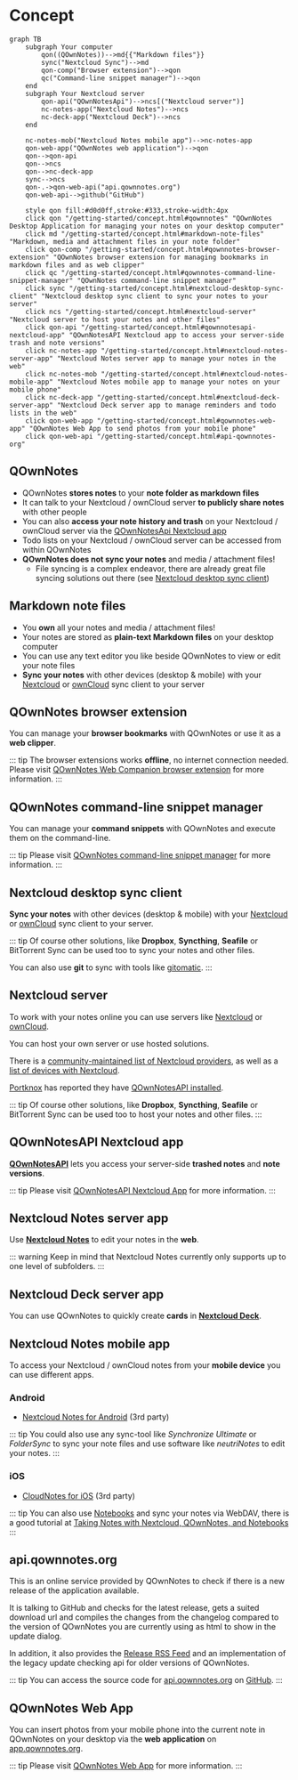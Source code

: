 # Concept

<style scoped>
  /* Remove max-width for content so there is enough space for the Mermaid diagram */
  /* We need "scoped" or this will leak to all other pages! */
  /* We need "main" to be more specific than the default style */
  main .theme-default-content:not(.custom) {
    max-width: none;
  }
</style>

```mermaid
graph TB
    subgraph Your computer
        qon((QOwnNotes))-->md{{"Markdown files"}}
        sync("Nextcloud Sync")-->md
        qon-comp("Browser extension")-->qon
        qc("Command-line snippet manager")-->qon
    end
    subgraph Your Nextcloud server
        qon-api("QOwnNotesApi")-->ncs[("Nextcloud server")]
        nc-notes-app("Nextcloud Notes")-->ncs
        nc-deck-app("Nextcloud Deck")-->ncs
    end

    nc-notes-mob("Nextcloud Notes mobile app")-->nc-notes-app
    qon-web-app("QOwnNotes web application")-->qon
    qon-->qon-api
    qon-->ncs
    qon-->nc-deck-app
    sync-->ncs
    qon-.->qon-web-api("api.qownnotes.org")
    qon-web-api-->github("GitHub")

    style qon fill:#d0d0ff,stroke:#333,stroke-width:4px
    click qon "/getting-started/concept.html#qownnotes" "QOwnNotes Desktop Application for managing your notes on your desktop computer"
    click md "/getting-started/concept.html#markdown-note-files" "Markdown, media and attachment files in your note folder"
    click qon-comp "/getting-started/concept.html#qownnotes-browser-extension" "QOwnNotes browser extension for managing bookmarks in markdown files and as web clipper"
    click qc "/getting-started/concept.html#qownnotes-command-line-snippet-manager" "QOwnNotes command-line snippet manager"
    click sync "/getting-started/concept.html#nextcloud-desktop-sync-client" "Nextcloud desktop sync client to sync your notes to your server"
    click ncs "/getting-started/concept.html#nextcloud-server" "Nextcloud server to host your notes and other files"
    click qon-api "/getting-started/concept.html#qownnotesapi-nextcloud-app" "QOwnNotesAPI Nextcloud app to access your server-side trash and note versions"
    click nc-notes-app "/getting-started/concept.html#nextcloud-notes-server-app" "Nextcloud Notes server app to manage your notes in the web"
    click nc-notes-mob "/getting-started/concept.html#nextcloud-notes-mobile-app" "Nextcloud Notes mobile app to manage your notes on your mobile phone"
    click nc-deck-app "/getting-started/concept.html#nextcloud-deck-server-app" "Nextcloud Deck server app to manage reminders and todo lists in the web"
    click qon-web-app "/getting-started/concept.html#qownnotes-web-app" "QOwnNotes Web App to send photos from your mobile phone"
    click qon-web-api "/getting-started/concept.html#api-qownnotes-org"
```

## QOwnNotes

- QOwnNotes **stores notes** to your **note folder as markdown files**
- It can talk to your Nextcloud / ownCloud server **to publicly share notes** with other people 
- You can also **access your note history and trash** on your Nextcloud / ownCloud server
  via the [QOwnNotesApi Nextcloud app](#qownnotesapi-nextcloud-app)
- Todo lists on your Nextcloud / ownCloud server can be accessed from within QOwnNotes
- **QOwnNotes does not sync your notes** and media / attachment files!
    - File syncing is a complex endeavor, there are already great file syncing solutions
      out there (see [Nextcloud desktop sync client](#nextcloud-desktop-sync-client))


## Markdown note files

- You **own** all your notes and media / attachment files!
- Your notes are stored as **plain-text Markdown files** on your desktop computer
- You can use any text editor you like beside QOwnNotes to view or edit your note files
- **Sync your notes** with other devices (desktop & mobile) with your [Nextcloud](https://nextcloud.com/)
  or [ownCloud](https://owncloud.org/) sync client to your server


## QOwnNotes browser extension

You can manage your **browser bookmarks** with QOwnNotes or use it as a **web clipper**.

::: tip
The browser extensions works **offline**, no internet connection needed.
Please visit [QOwnNotes Web Companion browser extension](browser-extension.md) for more information.
:::

## QOwnNotes command-line snippet manager

You can manage your **command snippets** with QOwnNotes and execute them on the command-line.

::: tip
Please visit [QOwnNotes command-line snippet manager](command-line-snippet-manager.md) for more information.
:::

## Nextcloud desktop sync client

**Sync your notes** with other devices (desktop & mobile) with your [Nextcloud](https://nextcloud.com/)
or [ownCloud](https://owncloud.org/) sync client to your server.

::: tip
Of course other solutions, like **Dropbox**, **Syncthing**, **Seafile** or BitTorrent Sync can be used
too to sync your notes and other files.

You can also use **git** to sync with tools like [gitomatic](https://github.com/muesli/gitomatic/). 
:::

## Nextcloud server

To work with your notes online you can use servers like [Nextcloud](https://nextcloud.com/)
or [ownCloud](https://owncloud.org/).

You can host your own server or use hosted solutions.

There is a [community-maintained list of Nextcloud providers](https://github.com/nextcloud/providers#providers),
as well as a [list of devices with Nextcloud](https://nextcloud.com/devices/).

[Portknox](https://portknox.net) has reported they have [QOwnNotesAPI installed](https://portknox.net/en/app_listing).

::: tip
Of course other solutions, like **Dropbox**, **Syncthing**, **Seafile** or BitTorrent Sync can be used
too to host your notes and other files.
:::

## QOwnNotesAPI Nextcloud app

[**QOwnNotesAPI**](https://github.com/pbek/qownnotesapi) lets you access your
server-side **trashed notes** and **note versions**.

::: tip
Please visit [QOwnNotesAPI Nextcloud App](qownnotesapi.md) for more information.
:::

## Nextcloud Notes server app

Use [**Nextcloud Notes**](https://github.com/nextcloud/notes) to edit your notes in the **web**.

::: warning
Keep in mind that Nextcloud Notes currently only supports up to one level of subfolders.
:::

## Nextcloud Deck server app

You can use QOwnNotes to quickly create **cards** in [**Nextcloud Deck**](https://github.com/nextcloud/deck).

## Nextcloud Notes mobile app

To access your Nextcloud / ownCloud notes from your **mobile device** you can use different apps.

### Android

- [Nextcloud Notes for Android](https://play.google.com/store/apps/details?id=it.niedermann.owncloud.notes) (3rd party)

::: tip
You could also use any sync-tool like *Synchronize Ultimate* or *FolderSync* to sync your note files
and use software like *neutriNotes* to edit your notes.
:::

### iOS

- [CloudNotes for iOS](https://itunes.apple.com/de/app/cloudnotes-owncloud-notes/id813973264?mt=8) (3rd party)

::: tip
You can also use [Notebooks](https://itunes.apple.com/us/app/notebooks-write-and-organize/id780438662)
and sync your notes via WebDAV, there is a good tutorial at [Taking Notes with Nextcloud, QOwnNotes, and Notebooks](https://lifemeetscode.com/blog/taking-notes-with-nextcloud-qownnotes-and-notebooks)
:::

## api.qownnotes.org

This is an online service provided by QOwnNotes to check if there is a new release of the application available.

It is talking to GitHub and checks for the latest release, gets a suited download url and compiles the changes
from the changelog compared to the version of QOwnNotes you are currently using as html to show in the update dialog.

In addition, it also provides the [Release RSS Feed](http://api.qownnotes.org/rss/app-releases) and an implementation
of the legacy update checking api for older versions of QOwnNotes.

::: tip
You can access the source code for [api.qownnotes.org](https://api.qownnotes.org) on [GitHub](https://github.com/qownnotes/api).
:::

## QOwnNotes Web App

You can insert photos from your mobile phone into the current note in QOwnNotes
on your desktop via the **web application** on [app.qownnotes.org](https://app.qownnotes.org/).

::: tip
Please visit [QOwnNotes Web App](web-app.md) for more information.
:::
